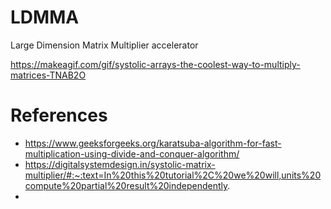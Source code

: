# LDMMA
Large Dimension Matrix Multiplier accelerator

https://makeagif.com/gif/systolic-arrays-the-coolest-way-to-multiply-matrices-TNAB2O


# References

- https://www.geeksforgeeks.org/karatsuba-algorithm-for-fast-multiplication-using-divide-and-conquer-algorithm/
- https://digitalsystemdesign.in/systolic-matrix-multiplier/#:~:text=In%20this%20tutorial%2C%20we%20will,units%20compute%20partial%20result%20independently.
- 
